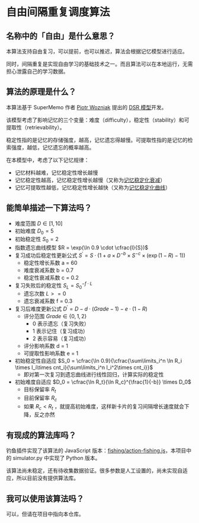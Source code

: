 # 自由间隔重复调度算法

## 名称中的「自由」是什么意思？

本算法支持自由复习，可以提前，也可以推迟，算法会根据记忆模型进行适应。

同时，间隔重复是实现自由学习的基础技术之一。而且算法可以在本地运行，无需担心泄露自己的学习数据。

## 算法的原理是什么？

本算法基于 SuperMemo 作者 [Piotr Wozniak](https://supermemo.guru/wiki/Piotr_Wozniak) 提出的 [DSR 模型](https://supermemo.guru/wiki/Two_components_of_memory)开发。

该模型考虑了影响记忆的三个变量：难度（difficulty），稳定性（stability）和可提取性（retrievability）。

稳定性指的是记忆的存储强度，越高，记忆遗忘得越慢。可提取性指的是记忆的检索强度，越低，记忆遗忘的概率越高。

在本模型中，考虑了以下记忆规律：

- 记忆材料越难，记忆稳定性增长越慢
- 记忆稳定性越高，记忆稳定性增长越慢（又称为[记忆稳定化衰减](https://supermemo.guru/wiki/Stabilization_decay)）
- 记忆可提取性越低，记忆稳定性增长越快（又称为[记忆稳定化曲线](https://supermemo.guru/wiki/Stabilization_curve)）

## 能简单描述一下算法吗？

- 难度范围 $D\in [1,10]$
- 初始难度 $D_0 = 5$
- 初始稳定性 $S_0 = 2$
- 指数遗忘曲线模型 $R = \exp(\ln 0.9 \cdot \cfrac{I}{S})$
- 复习成功后稳定性更新公式 $S^\prime=S\cdot (1 + a \times D ^ {-b} \times S^{-c} \times (\exp(1 - R)-1))$
    - 稳定性增长系数 a = 60
    - 难度衰减系数 b = 0.7
    - 稳定性衰减系数 c = 0.2
- 复习失败后的稳定性 $S_{L} = S_0^{-f\cdot L}$
    - 遗忘次数 $L >= 0$
    - 遗忘衰减系数 f = 0.3
- 复习后难度更新公式 $D^\prime = D - d\cdot(Grade - 1) - e\cdot(1-R)$
    - 评分范围 $Grade\in \{0,1,2\}$
        - 0 表示遗忘（复习失败）
        - 1 表示记住（复习成功）
        - 2 表示容易（复习成功）
    - 评分影响系数 d = 1
    - 可提取性影响系数 e = 1
- 初始稳定性自适应 $S_0 = \cfrac{\ln 0.9}{\cfrac{\sum\limits_i^n \ln R_i \times I_i\times cnt_i}{\sum\limits_i^n I_i^2\times
  cnt_i}}$
    - 即对第一次复习到遗忘曲线进行线性回归，计算实际的稳定性
- 初始难度自适应 $D_0 = \cfrac{\ln R_t}{\ln R_c}^{\frac{1}{-b}} \times D_0$
    - 目标保留率 $R_t$
    - 目前保留率 $R_c$
    - 如果 $R_c < R_t$ ，就提高初始难度，这样新卡片的复习间隔增长速度就会下降，反之亦然

## 有现成的算法库吗？

钓鱼插件实现了该算法的 JavaScript 版本：[fishing/action-fishing.js](https://github.com/oflg/fishing/blob/master/action-fishing.js)，本项目中的 simulator.py 中实现了 Python 版本。

该算法尚未稳定，还有待收集数据验证。很多参数是人工设置的，尚未实现自适应，所以目前没有提供算法库。

## 我可以使用该算法吗？

可以，但请在项目中指向本仓库。